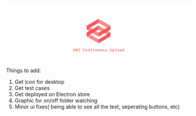 
![icon](./images/twitter_header_photo_2.png)
Things to add:
1. Get icon for desktop 
2. Get test cases
3. Get deployed on Electron store
4. Graphic for on/off folder watching
5. Minor ui fixes( being able to see all the text, seperating buttons, etc)

